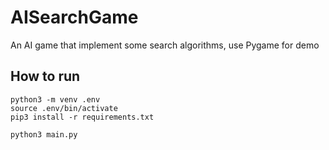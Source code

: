 # AISearchGame
An AI game that implement some search algorithms, use Pygame for demo

## How to run
```
python3 -m venv .env                      
source .env/bin/activate
pip3 install -r requirements.txt

python3 main.py
```